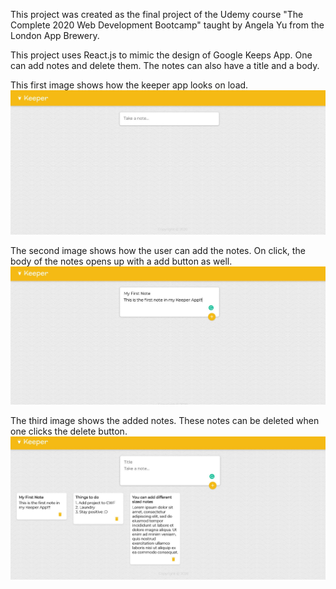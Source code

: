 This project was created as the final project of the Udemy course "The Complete 2020 Web Development Bootcamp" taught by Angela Yu from the London App Brewery.

This project uses React.js to mimic the design of Google Keeps App. One can add notes and delete them. The notes can also have a title and a body.

This first image shows how the keeper app looks on load.
 ![Image](src/assets/keeper-app(1).jpeg)

 The second image shows how the user can add the notes. On click, the body of the notes opens up with a add button as well.
 ![Image](src/assets/keeper-app(4).jpeg)

 The third image shows the added notes. These notes can be deleted when one clicks the delete button.
 ![Image](src/assets/keeper-app(5).jpeg)

